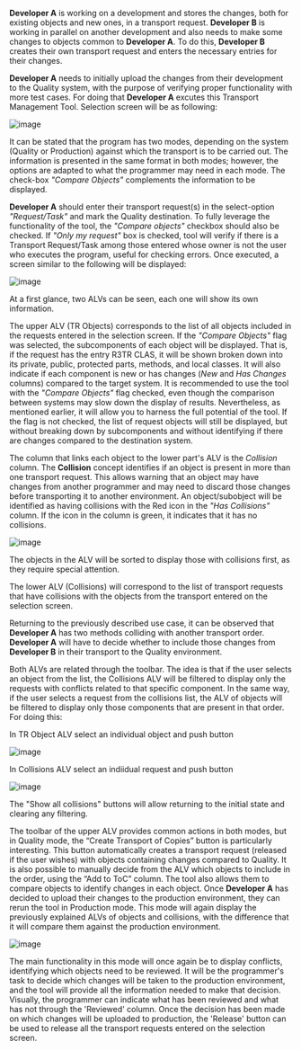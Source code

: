 **Developer A** is working on a development and stores the changes, both for existing objects and new ones, in a transport request. **Developer B** is working in parallel on another development and also needs to make some changes to objects common to **Developer A**. To do this, **Developer B** creates their own transport request and enters the necessary entries for their changes.

**Developer A** needs to initially upload the changes from their development to the Quality system, with the purpose of verifying proper functionality with more test cases.
For doing that **Developer A** excutes this Transport Management Tool. Selection screen will be as following:

![image](https://github.com/Mango-CorpGitHub/TransportManagementTool/assets/158566836/0011595c-3cae-45e9-a775-accd6111aec7)

It can be stated that the program has two modes, depending on the system (Quality or Production) against which the transport is to be carried out. The information is presented in the same format in both modes; however, the options are adapted to what the programmer may need in each mode. The check-box *"Compare Objects"* complements the information to be displayed.

**Developer A** should enter their transport request(s) in the select-option *"Request/Task"* and mark the Quality destination. To fully leverage the functionality of the tool, the *"Compare objects"* checkbox should also be checked. If *"Only my request"* box is checked, tool will verify if there is a Transport Request/Task among those entered whose owner is not the user who executes the program, useful for checking errors. Once executed, a screen similar to the following will be displayed:

![image](https://github.com/Mango-CorpGitHub/TransportManagementTool/assets/158566836/590eaf0d-7073-4ef3-b9ef-3817ad6f672c)

At a first glance, two ALVs can be seen, each one will show its own information.

The upper ALV (TR Objects) corresponds to the list of all objects included in the requests entered in the selection screen. If the *"Compare Objects"* flag was selected, the subcomponents of each object will be displayed. That is, if the request has the entry R3TR CLAS, it will be shown broken down into its private, public, protected parts, methods, and local classes. It will also indicate if each component is new or has changes (*New* and *Has Changes* columns) compared to the target system. 
It is recommended to use the tool with the *"Compare Objects"* flag checked, even though the comparison between systems may slow down the display of results. Nevertheless, as mentioned earlier, it will allow you to harness the full potential of the tool. 
If the flag is not checked, the list of request objects will still be displayed, but without breaking down by subcomponents and without identifying if there are changes compared to the destination system.

The column that links each object to the lower part's ALV is the *Collision* column. The **Collision** concept identifies if an object is present in more than one transport request. This allows warning that an object may have changes from another programmer and may need to discard those changes before transporting it to another environment. An object/subobject will be identified as having collisions with the Red icon in the *"Has Collisions"* column. If the icon in the column is green, it indicates that it has no collisions.

 ![image](https://github.com/Mango-CorpGitHub/TransportManagementTool/assets/158566836/7376437e-ff51-4715-aafa-712dc1f0ac80)

The objects in the ALV will be sorted to display those with collisions first, as they require special attention.

The lower ALV (Collisions) will correspond to the list of transport requests that have collisions with the objects from the transport entered on the selection screen.

Returning to the previously described use case, it can be observed that **Developer A** has two methods colliding with another transport order. **Developer A** will have to decide whether to include those changes from **Developer B** in their transport to the Quality environment.

Both ALVs are related through the toolbar. The idea is that if the user selects an object from the list, the Collisions ALV will be filtered to display only the requests with conflicts related to that specific component. In the same way, if the user selects a request from the collisions list, the ALV of objects will be filtered to display only those components that are present in that order. For doing this:

In TR Object ALV select an individual object and push button

![image](https://github.com/Mango-CorpGitHub/TransportManagementTool/assets/158566836/e74908ac-0371-41f4-bc70-3f334a278896)

In Collisions ALV select an indiidual request and push button

![image](https://github.com/Mango-CorpGitHub/TransportManagementTool/assets/158566836/2a6630dc-ca5e-4cdb-99a9-2e0c1682fd0e)

The "Show all collisions" buttons will allow returning to the initial state and clearing any filtering.



The toolbar of the upper ALV provides common actions in both modes, but in Quality mode, the “Create Transport of Copies” button is particularly interesting. This button automatically creates a transport request (released if the user wishes) with objects containing changes compared to Quality. It is also possible to manually decide from the ALV which objects to include in the order, using the “Add to ToC” column.
 The tool also allows them to compare objects to identify changes in each object.
Once **Developer A** has decided to upload their changes to the production environment, they can rerun the tool in Production mode. This mode will again display the previously explained ALVs of objects and collisions, with the difference that it will compare them against the production environment.

![image](https://github.com/Mango-CorpGitHub/TransportManagementTool/assets/158566836/dd64ab05-9945-4246-8c5a-549f4e8c027e)
 
The main functionality in this mode will once again be to display conflicts, identifying which objects need to be reviewed. It will be the programmer's task to decide which changes will be taken to the production environment, and the tool will provide all the information needed to make that decision. Visually, the programmer can indicate what has been reviewed and what has not through the 'Reviewed' column.
Once the decision has been made on which changes will be uploaded to production, the 'Release' button can be used to release all the transport requests entered on the selection screen.
